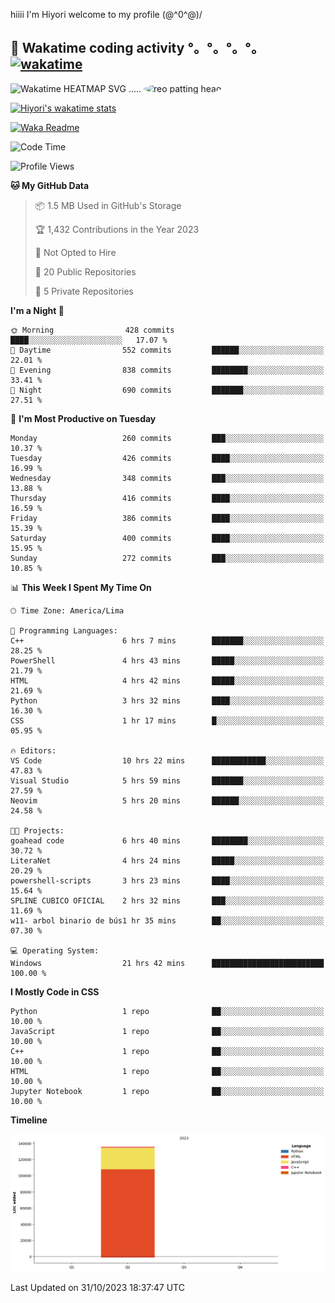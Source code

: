 hiiii I'm Hiyori welcome to my profile \(@^0^@)/

## 🦄 Wakatime coding activity °。°。°。°。[![wakatime](https://wakatime.com/badge/user/49dba2c5-26e1-43a7-9d07-e0f8613d1227.svg)](https://wakatime.com/@49dba2c5-26e1-43a7-9d07-e0f8613d1227) 
<img src="https://wakatime.com/share/@ziajoriii7/ef87015d-57e0-4afb-bb56-1a99a24ea312.svg" width="600" alt="Wakatime HEATMAP SVG"/> ..... <img src="https://i.postimg.cc/RFM2CQFY/reo-patting.webp" alt="reo patting head" width="200" style="border-radius: 50%;">

 [![Hiyori's wakatime stats](https://github-readme-stats.vercel.app/api/wakatime?username=ziajoriii7&theme=buefy&range=last_year&is_including_today=true&layout=compact&hide=markdown)](https://github.com/anuraghazra/github-readme-stats)
 

[![Waka Readme](https://github.com/hiyorijl/hiyorijl/actions/workflows/Waka%20Readme.yml/badge.svg)](https://github.com/hiyorijl/hiyorijl/actions/workflows/Waka%20Readme.yml)

<!--START_SECTION:waka-->
![Code Time](http://img.shields.io/badge/Code%20Time-450%20hrs%2030%20mins-blue)

![Profile Views](http://img.shields.io/badge/Profile%20Views-0-blue)

**🐱 My GitHub Data** 

> 📦 1.5 MB Used in GitHub's Storage 
 > 
> 🏆 1,432 Contributions in the Year 2023
 > 
> 🚫 Not Opted to Hire
 > 
> 📜 20 Public Repositories 
 > 
> 🔑 5 Private Repositories 
 > 
**I'm a Night 🦉** 

```text
🌞 Morning                428 commits         ████░░░░░░░░░░░░░░░░░░░░░   17.07 % 
🌆 Daytime                552 commits         ██████░░░░░░░░░░░░░░░░░░░   22.01 % 
🌃 Evening                838 commits         ████████░░░░░░░░░░░░░░░░░   33.41 % 
🌙 Night                  690 commits         ███████░░░░░░░░░░░░░░░░░░   27.51 % 
```
📅 **I'm Most Productive on Tuesday** 

```text
Monday                   260 commits         ███░░░░░░░░░░░░░░░░░░░░░░   10.37 % 
Tuesday                  426 commits         ████░░░░░░░░░░░░░░░░░░░░░   16.99 % 
Wednesday                348 commits         ███░░░░░░░░░░░░░░░░░░░░░░   13.88 % 
Thursday                 416 commits         ████░░░░░░░░░░░░░░░░░░░░░   16.59 % 
Friday                   386 commits         ████░░░░░░░░░░░░░░░░░░░░░   15.39 % 
Saturday                 400 commits         ████░░░░░░░░░░░░░░░░░░░░░   15.95 % 
Sunday                   272 commits         ███░░░░░░░░░░░░░░░░░░░░░░   10.85 % 
```


📊 **This Week I Spent My Time On** 

```text
🕑︎ Time Zone: America/Lima

💬 Programming Languages: 
C++                      6 hrs 7 mins        ███████░░░░░░░░░░░░░░░░░░   28.25 % 
PowerShell               4 hrs 43 mins       █████░░░░░░░░░░░░░░░░░░░░   21.79 % 
HTML                     4 hrs 42 mins       █████░░░░░░░░░░░░░░░░░░░░   21.69 % 
Python                   3 hrs 32 mins       ████░░░░░░░░░░░░░░░░░░░░░   16.30 % 
CSS                      1 hr 17 mins        █░░░░░░░░░░░░░░░░░░░░░░░░   05.95 % 

🔥 Editors: 
VS Code                  10 hrs 22 mins      ████████████░░░░░░░░░░░░░   47.83 % 
Visual Studio            5 hrs 59 mins       ███████░░░░░░░░░░░░░░░░░░   27.59 % 
Neovim                   5 hrs 20 mins       ██████░░░░░░░░░░░░░░░░░░░   24.58 % 

🐱‍💻 Projects: 
goahead code             6 hrs 40 mins       ████████░░░░░░░░░░░░░░░░░   30.72 % 
LiteraNet                4 hrs 24 mins       █████░░░░░░░░░░░░░░░░░░░░   20.29 % 
powershell-scripts       3 hrs 23 mins       ████░░░░░░░░░░░░░░░░░░░░░   15.64 % 
SPLINE CUBICO OFICIAL    2 hrs 32 mins       ███░░░░░░░░░░░░░░░░░░░░░░   11.69 % 
w11- arbol binario de bús1 hr 35 mins        ██░░░░░░░░░░░░░░░░░░░░░░░   07.30 % 

💻 Operating System: 
Windows                  21 hrs 42 mins      █████████████████████████   100.00 % 
```

**I Mostly Code in CSS** 

```text
Python                   1 repo              ██░░░░░░░░░░░░░░░░░░░░░░░   10.00 % 
JavaScript               1 repo              ██░░░░░░░░░░░░░░░░░░░░░░░   10.00 % 
C++                      1 repo              ██░░░░░░░░░░░░░░░░░░░░░░░   10.00 % 
HTML                     1 repo              ██░░░░░░░░░░░░░░░░░░░░░░░   10.00 % 
Jupyter Notebook         1 repo              ██░░░░░░░░░░░░░░░░░░░░░░░   10.00 % 
```



**Timeline**

![Lines of Code chart](https://raw.githubusercontent.com/hiyorijl/hiyorijl/main/assets/bar_graph.png)


 Last Updated on 31/10/2023 18:37:47 UTC
<!--END_SECTION:waka-->
